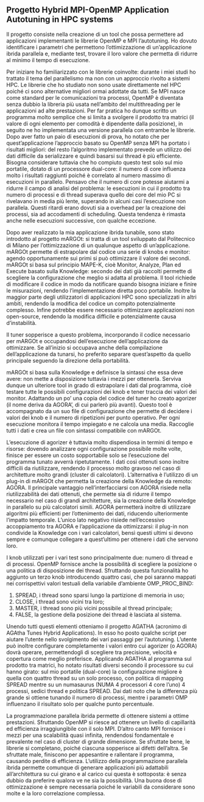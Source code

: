 ## Progetto Hybrid MPI-OpenMP Application Autotuning in HPC systems
Il progetto consiste nella creazione di un tool che possa permettere ad applicazioni implementanti le librerie OpenMP e MPI l’autotuning. Ho dovuto identificare i parametri che permettono l’ottimizzazione di un’applicazione ibrida parallela e, mediante test, trovare il loro valore che permetta di ridurre al minimo il tempo di esecuzione.

Per iniziare ho familiarizzato con le librerie coinvolte: durante i miei studi ho trattato il tema del parallelismo ma non con un approccio rivolto a sistemi HPC. Le librerie che ho studiato non sono usate direttamente nel HPC poiché ci sono alternative migliori ormai adottate da tutti. Se MPI nasce come standard per le comunicazioni tra processi, OpenMP è diventata senza dubbio la libreria più usata nell’ambito del multithreading per le applicazioni ad alte prestazioni. Per far pratica ho dunque scritto un programma molto semplice che si limita a svolgere il prodotto tra matrici (il valore di ogni elemento per comodità è dipendente dalla posizione), in seguito ne ho implementata una versione parallela con entrambe le librerie. Dopo aver fatto un paio di esecuzioni di prova, ho notato che per quest’applicazione l’approccio basato su OpenMP senza MPI ha portato i risultati migliori: del resto l’algoritmo implementato prevede un utilizzo dei dati difficile da serializzare e quindi basarsi sui thread è più efficiente. Bisogna considerare tuttavia che ho compiuto questo test solo sul mio portatile, dotato di un processore dual-core: il numero di core influenza molto i risultati raggiunti poiché è correlato al numero massimo di esecuzioni in parallelo. Pensavo che il numero di core potesse aiutarmi a ridurre il campo di analisi del problema: le esecuzioni in cui il prodotto tra numero di processi e di thread superava quello dei core del mio PC si rivelavano in media più lente, superando in alcuni casi l’esecuzione non parallela. Questi ritardi erano dovuti sia a overhead per la creazione dei processi, sia ad accodamenti di scheduling. Questa tendenza è rimasta anche nelle esecuzioni successive, con qualche eccezione.

Dopo aver realizzato la mia applicazione ibrida tunabile, sono stato introdotto al progetto mARGOt: si tratta di un tool sviluppato dal Politecnico di Milano per l’ottimizzazione di un qualunque aspetto di un’applicazione. mARGOt permette di estrapolare dal codice una serie di knobs e monitor: agendo opportunamente sui primi si può ottimizzare il valore dei secondi. mARGOt si basa sul principio MAPE-K, cioè Monitor, Analyze, Plan ed Execute basato sulla Knowledge: secondo dei dati già raccolti permette di scegliere la configurazione che meglio si adatta al problema. Il tool richiede di modificare il codice in modo da notificare quando bisogna iniziare e finire le misurazioni, rendendo l’implementazione diretta poco portabile. Inoltre la maggior parte degli utilizzatori di applicazioni HPC sono specializzati in altri ambiti, rendendo la modifica del codice un compito potenzialmente complesso. Infine potrebbe essere necessario ottimizzare applicazioni non open-source, rendendo la modifica difficile e potenzialmente causa d’instabilità.

Il tuner sopperisce a questo problema, incorporando il codice necessario per mARGOt e occupandosi dell’esecuzione dell’applicazione da ottimizzare. Se all’inizio si occupava anche della compilazione dell’applicazione da tunarsi, ho preferito separare quest’aspetto da quello principale seguendo la direzione della portabilità.

mARGOt si basa sulla Knowledge e definisce la sintassi che essa deve avere: non mette a disposizione tuttavia i mezzi per ottenerla. Serviva dunque un ulteriore tool in grado di estrapolare i dati dal programma, cioè testare tutte le possibili configurazioni dei knob e tener traccia dei valori dei monitor. Adattando un po’ una copia del codice del tuner ho creato agorizer (il nome deriva da AGORA’, di cui parlerò più avanti). Questo tool è accompagnato da un suo file di configurazione che permette di decidere i valori dei knob e il numero di ripetizioni per punto operativo. Per ogni esecuzione monitora il tempo impiegato e ne calcola una media. Raccoglie tutti i dati e crea un file con sintassi compatibile con mARGOt.

L’esecuzione di agorizer è tuttavia molto dispendiosa in termini di tempo e risorse: dovendo analizzare ogni configurazione possibile molte volte, finisce per essere un costo sopportabile solo se l’esecuzione del programma tunato avverrà ripetutamente. I dati così ottenuti sono inoltre difficili da riutilizzare, rendendo il processo molto gravoso nel caso di architetture molto grandi (cluster di calcolatori). L’alternativa è l’utilizzo di un plug-in di mARGOt che permetta la creazione della Knowledge da remoto: AGORA. Il principale vantaggio nell’interfacciarsi con AGORA risiede nella riutilizzabilità dei dati ottenuti, che permette sia di ridurre il tempo necessario nel caso di grandi architetture, sia la creazione della Knowledge in parallelo su più calcolatori simili. AGORA permetterà inoltre di utilizzare algoritmi più efficienti per l’ottenimento dei dati, riducendo ulteriormente l’impatto temporale. L’unico lato negativo risiede nell’eccessivo accoppiamento tra AGORA e l’applicazione da ottimizzarsi: il plug-in non condivide la Knowledge con i vari calcolatori, bensì questi ultimi si devono sempre e comunque collegare a quest’ultimo per ottenere i dati che servono loro.

I knob utilizzati per i vari test sono principalmente due: numero di thread e di processi. OpenMP fornisce anche la possibilità di scegliere la posizione o una politica di disposizione dei thread. Sfruttando questa funzionalità ho aggiunto un terzo knob introducendo quattro casi, che poi saranno mappati nei corrispettivi valori testuali della variabile d’ambiente OMP_PROC_BIND:

1.	SPREAD, i thread sono sparsi lungo la partizione di memoria in uso;
2.	CLOSE, i thread sono vicini tra loro;
3.	MASTER, i thread sono più vicini possibile al thread principale;
4.	FALSE, la gestione della posizione dei thread è lasciata al sistema. 

Unendo tutti questi elementi otteniamo il progetto AGATHA (acronimo di AGAtha Tunes Hybrid Applications). In esso ho posto qualche script per aiutare l’utente nello svolgimento dei vari passaggi per l’autotuning. L’utente può inoltre configurare completamente i valori entro cui agorizer (o AGORA) dovrà operare, permettendogli di scegliere tra precisione, velocità e copertura come meglio preferisce. Applicando AGATHA al programma sul prodotto tra matrici, ho notato risultati diversi secondo il processore su cui hanno girato: sul mio portatile (dual-core) la configurazione migliore è quella con quattro thread su un solo processo, con politica di mapping SPREAD mentre su un numasaurus (NUMA 4 processori 4 core l’uno) 4 processi, sedici thread e politica SPREAD. Dai dati noto che la differenza più grande si ottiene tunando il numero di processi, mentre i parametri OMP influenzano il risultato solo per qualche punto percentuale.

La programmazione parallela ibrida permette di ottenere sistemi a ottime prestazioni. Sfruttando OpenMP si riesce ad ottenere un livello di capillarità ed efficienza irraggiungibile con il solo MPI. D’altro canto MPI fornisce i mezzi per una scalabilità quasi infinita, rendendosi fondamentale e prevalente nel caso di cluster di grande dimensione. Se sfruttate bene, le librerie si completano, poiché ciascuna sopperisce ai difetti dell’altra. Se sfruttate male, finiscono per appesantire e rallentare il programma, causando perdite di efficienza. L’utilizzo della programmazione parallela ibrida permette comunque di generare applicazioni più adattabili all’architettura su cui girano e al carico cui questa è sottoposta: è senza dubbio da preferire qualora ve ne sia la possibilità. Una buona dose di ottimizzazione è sempre necessaria poiché le variabili da considerare sono molte e la loro correlazione complessa.
